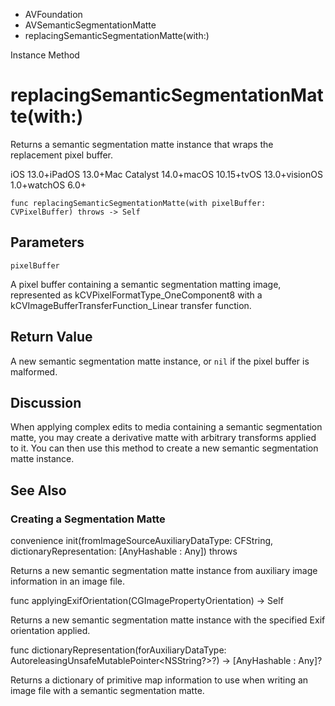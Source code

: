 

- AVFoundation
- AVSemanticSegmentationMatte
-  replacingSemanticSegmentationMatte(with:) 

Instance Method

# replacingSemanticSegmentationMatte(with:)

Returns a semantic segmentation matte instance that wraps the replacement pixel buffer.

iOS 13.0+iPadOS 13.0+Mac Catalyst 14.0+macOS 10.15+tvOS 13.0+visionOS 1.0+watchOS 6.0+

``` source
func replacingSemanticSegmentationMatte(with pixelBuffer: CVPixelBuffer) throws -> Self
```

## Parameters 

`pixelBuffer`  

A pixel buffer containing a semantic segmentation matting image, represented as kCVPixelFormatType_OneComponent8 with a kCVImageBufferTransferFunction_Linear transfer function.

## Return Value

A new semantic segmentation matte instance, or `nil` if the pixel buffer is malformed.

## Discussion

When applying complex edits to media containing a semantic segmentation matte, you may create a derivative matte with arbitrary transforms applied to it. You can then use this method to create a new semantic segmentation matte instance.

## See Also

### Creating a Segmentation Matte

convenience init(fromImageSourceAuxiliaryDataType: CFString, dictionaryRepresentation: [AnyHashable : Any]) throws

Returns a new semantic segmentation matte instance from auxiliary image information in an image file.

func applyingExifOrientation(CGImagePropertyOrientation) -> Self

Returns a new semantic segmentation matte instance with the specified Exif orientation applied.

func dictionaryRepresentation(forAuxiliaryDataType: AutoreleasingUnsafeMutablePointer&lt;NSString?>?) -> [AnyHashable : Any]?

Returns a dictionary of primitive map information to use when writing an image file with a semantic segmentation matte.

